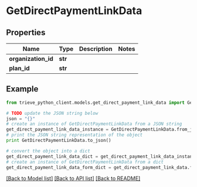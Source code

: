 # GetDirectPaymentLinkData


## Properties

Name | Type | Description | Notes
------------ | ------------- | ------------- | -------------
**organization_id** | **str** |  | 
**plan_id** | **str** |  | 

## Example

```python
from trieve_python_client.models.get_direct_payment_link_data import GetDirectPaymentLinkData

# TODO update the JSON string below
json = "{}"
# create an instance of GetDirectPaymentLinkData from a JSON string
get_direct_payment_link_data_instance = GetDirectPaymentLinkData.from_json(json)
# print the JSON string representation of the object
print GetDirectPaymentLinkData.to_json()

# convert the object into a dict
get_direct_payment_link_data_dict = get_direct_payment_link_data_instance.to_dict()
# create an instance of GetDirectPaymentLinkData from a dict
get_direct_payment_link_data_form_dict = get_direct_payment_link_data.from_dict(get_direct_payment_link_data_dict)
```
[[Back to Model list]](../README.md#documentation-for-models) [[Back to API list]](../README.md#documentation-for-api-endpoints) [[Back to README]](../README.md)


